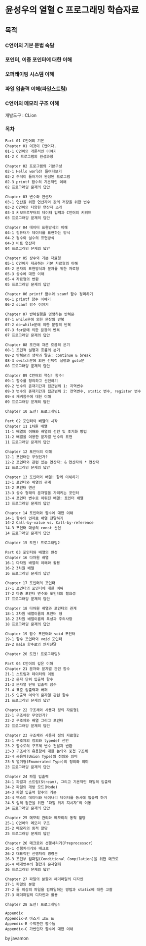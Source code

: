 # 윤성우의 열혈 C 프로그래밍 학습자료

## 목적

### C언어의 기본 문법 숙달
### 포인터, 이중 포인터에 대한 이해
### 오퍼레이팅 시스템 이해
### 파일 입출력 이해(파일스트림)
### C언어의 메모리 구조 이해

개발도구 : CLion
### 목차
    Part 01 C언어의 기본
    Chapter 01 이것이 C언어다.
    01-1 C언어의 개론적인 이야기
    01-2 C 프로그램의 완성과정

    Chapter 02 프로그램의 기본구성
    02-1 Hello world! 들여다보기
    02-2 주석이 들어가야 완성된 프로그램
    02-3 printf 함수의 기본적인 이해
    02 프로그래밍 문제의 답안

    Chapter 03 변수와 연산자
    03-1 연산을 위한 연산자와 값의 저장을 위한 변수
    03-2 C언어의 다양한 연산자 소개
    03-3 키보드로부터의 데이터 입력과 C언어의 키워드
    03 프로그래밍 문제의 답안

    Chapter 04 데이터 표현방식의 이해
    04-1 컴퓨터가 데이터를 표현하는 방식
    04-2 정수와 실수의 표현방식
    04-3 비트 연산자
    04 프로그래밍 문제의 답안

    Chapter 05 상수와 기본 자료형
    05-1 C언어가 제공하는 기본 자료형의 이해
    05-2 문자의 표현방식과 문자를 위한 자료형
    05-3 상수에 대한 이해
    05-4 자료형의 변환
    05 프로그래밍 문제의 답안

    Chapter 06 printf 함수와 scanf 함수 정리하기
    06-1 printf 함수 이야기
    06-2 scanf 함수 이야기

    Chapter 07 반복실행을 명령하는 반복문
    07-1 while문에 의한 문장의 반복
    07-2 do~while문에 의한 문장의 반복
    07-3 for문에 의한 문장의 반복
    07 프로그래밍 문제의 답안

    Chapter 08 조건에 따른 흐름의 분기
    08-1 조건적 실행과 흐름의 분기
    08-2 반복문의 생략과 탈출: continue & break
    08-3 switch문에 의한 선택적 실행과 goto문
    08 프로그래밍 문제의 답안

    Chapter 09 C언어의 핵심! 함수!
    09-1 함수를 정의하고 선언하기
    09-2 변수의 존재기간과 접근범위 1: 지역변수
    09-3 변수의 존재기간과 접근범위 2: 전역변수, static 변수, register 변수
    09-4 재귀함수에 대한 이해
    09 프로그래밍 문제의 답안

    Chapter 10 도전! 프로그래밍1

    Part 02 포인터와 배열의 시작
    Chapter 11 1차원 배열
    11-1 배열의 이해와 배열의 선언 및 초기화 방법
    11-2 배열을 이용한 문자열 변수의 표현
    11 프로그래밍 문제의 답안

    Chapter 12 포인터의 이해
    12-1 포인터란 무엇인가?
    12-2 포인터와 관련 있는 연산자: & 연산자와 * 연산자
    12 프로그래밍 문제의 답안

    Chapter 13 포인터와 배열! 함께 이해하기
    13-1 포인터와 배열의 관계
    13-2 포인터 연산
    13-3 상수 형태의 문자열을 가리키는 포인터
    13-4 포인터 변수로 이뤄진 배열: 포인터 배열
    13 프로그래밍 문제의 답안

    Chapter 14 포인터와 함수에 대한 이해
    14-1 함수의 인자로 배열 전달하기
    14-2 Call-by-value vs. Call-by-reference
    14-3 포인터 대상의 const 선언
    14 프로그래밍 문제의 답안

    Chapter 15 도전! 프로그래밍2

    Part 03 포인터와 배열의 완성
    Chapter 16 다차원 배열
    16-1 다차원 배열의 이해와 활용
    16-2 3차원 배열
    16 프로그래밍 문제의 답안

    Chapter 17 포인터의 포인터
    17-1 포인터의 포인터에 대한 이해
    17-2 다중 포인터 변수와 포인터의 필요성
    17 프로그래밍 문제의 답안

    Chapter 18 다차원 배열과 포인터의 관계
    18-1 2차원 배열이름의 포인터 형
    18-2 2차원 배열이름의 특성과 주의사항
    18 프로그래밍 문제의 답안

    Chapter 19 함수 포인터와 void 포인터
    19-1 함수 포인터와 void 포인터
    19-2 main 함수로의 인자전달

    Chapter 20 도전! 프로그래밍3

    Part 04 C언어의 깊은 이해
    Chapter 21 문자와 문자열 관련 함수
    21-1 스트림과 데이터의 이동
    21-2 문자 단위 입출력 함수
    21-3 문자열 단위 입출력 함수
    21-4 표준 입출력과 버퍼
    21-5 입출력 이외의 문자열 관련 함수
    21 프로그래밍 문제의 답안

    Chapter 22 구조체와 사용자 정의 자료형1
    22-1 구조체란 무엇인가?
    22-2 구조체와 배열 그리고 포인터
    22 프로그래밍 문제의 답안

    Chapter 23 구조체와 사용자 정의 자료형2
    23-1 구조체의 정의와 typedef 선언
    23-2 함수로의 구조체 변수 전달과 반환
    23-3 구조체의 유용함에 대한 논의와 중첩 구조체
    23-4 공용체(Union Type)의 정의와 의미
    23-5 열거형(Enumerated Type)의 정의와 의미
    23 프로그래밍 문제의 답안

    Chapter 24 파일 입출력
    24-1 파일과 스트림(Stream), 그리고 기본적인 파일의 입출력
    24-2 파일의 개방 모드(Mode)
    24-3 파일 입출력 함수의 기본
    24-4 텍스트 데이터와 바이너리 데이터를 동시에 입출력 하기
    24-5 임의 접근을 위한 ‘파일 위치 지시자’의 이동
    24 프로그래밍 문제의 답안

    Chapter 25 메모리 관리와 메모리의 동적 할당
    25-1 C언어의 메모리 구조
    25-2 메모리의 동적 할당
    25 프로그래밍 문제의 답안

    Chapter 26 매크로와 선행처리기(Preprocessor)
    26-1 선행처리기와 매크로
    26-2 대표적인 선행처리 명령문
    26-3 조건부 컴파일(Conditional Compilation)을 위한 매크로
    26-4 매개변수의 결합과 문자열화
    26 프로그래밍 문제의 답안

    Chapter 27 파일의 분할과 헤더파일의 디자인
    27-1 파일의 분할
    27-2 둘 이상의 파일을 컴파일하는 방법과 static에 대한 고찰
    27-3 헤더파일의 디자인과 활용

    Chapter 28 도전! 프로그래밍4

    Appendix
    Appendix-A 아스키 코드 표
    Appendix-B 수학관련 함수들
    Appendix-C 가변인자 함수에 대한 이해

by javamon
